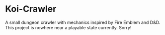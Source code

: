 # Koi-Crawler
A small dungeon crawler with mechanics inspired by Fire Emblem and D&amp;D. This project is nowhere near a playable state currently. Sorry!
